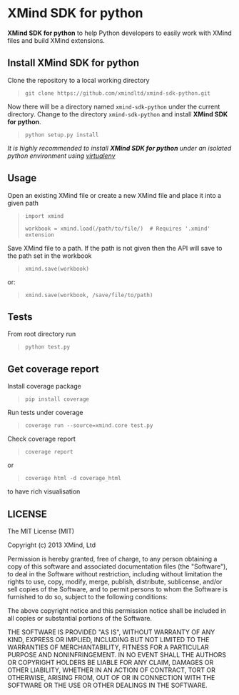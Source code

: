 XMind SDK for python
=====

**XMind SDK for python** to help Python developers to easily work with XMind files and build XMind extensions.

Install XMind SDK for python
---

Clone the repository to a local working directory

> `git clone https://github.com/xmindltd/xmind-sdk-python.git`
	
Now there will be a directory named `xmind-sdk-python` under the current directory. Change to the directory `xmind-sdk-python` and install **XMind SDK for python**.

> `python setup.py install`
	
*It is highly recommended to install __XMind SDK for python__ under an isolated python environment using [virtualenv](https://pypi.python.org/pypi/virtualenv)*

Usage
----

Open an existing XMind file or create a new XMind file and place it into a given path

> `import xmind`
>  
> `workbook = xmind.load(/path/to/file/)  # Requires '.xmind' extension`
	
Save XMind file to a path.
If the path is not given then the API will save to the path set in the workbook

> `xmind.save(workbook)`

or:
	
> `xmind.save(workbook, /save/file/to/path)`

Tests
---

From root directory run

> `python test.py`
	
Get coverage report
---

Install coverage package
> `pip install coverage`

Run tests under coverage

> `coverage run --source=xmind.core test.py`

Check coverage report

> `coverage report`

or

> `coverage html -d coverage_html`

to have rich visualisation

LICENSE
---

The MIT License (MIT)

Copyright (c) 2013 XMind, Ltd

Permission is hereby granted, free of charge, to any person obtaining a copy of
this software and associated documentation files (the "Software"), to deal in
the Software without restriction, including without limitation the rights to
use, copy, modify, merge, publish, distribute, sublicense, and/or sell copies of
the Software, and to permit persons to whom the Software is furnished to do so,
subject to the following conditions:

The above copyright notice and this permission notice shall be included in all
copies or substantial portions of the Software.

THE SOFTWARE IS PROVIDED "AS IS", WITHOUT WARRANTY OF ANY KIND, EXPRESS OR
IMPLIED, INCLUDING BUT NOT LIMITED TO THE WARRANTIES OF MERCHANTABILITY, FITNESS
FOR A PARTICULAR PURPOSE AND NONINFRINGEMENT. IN NO EVENT SHALL THE AUTHORS OR
COPYRIGHT HOLDERS BE LIABLE FOR ANY CLAIM, DAMAGES OR OTHER LIABILITY, WHETHER
IN AN ACTION OF CONTRACT, TORT OR OTHERWISE, ARISING FROM, OUT OF OR IN
CONNECTION WITH THE SOFTWARE OR THE USE OR OTHER DEALINGS IN THE SOFTWARE.
